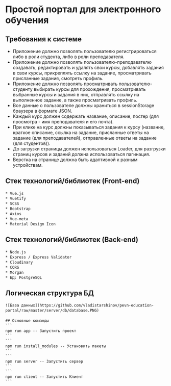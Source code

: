 # Простой портал для электронного обучения

## Требования к системе
  * Приложение должно позволять пользователю регистрироваться либо в роли студента, либо в роли преподавателя.
  * Приложение должно позволять пользователю-преподавателю создавать, редактировать и удалять свои курсы, добавлять задания в свои курсы, прикреплять ссылку на задание, просматривать присланные задания, смотреть профиль.
  * Приложение должно позволять просматривать пользователю-студенту выбирать курсы для прохождения, просматривать выбранные курсы и задания в них, отправлять ссылку на выполненное задание, а также просматривать профиль.
  * Все данные о пользователе должны храниться в sessionStorage браузера в формате JSON.
  * Каждый курс должен содержать название, описание, постер (для просмотра - имя преподавателя и его почта).
  * При клике на курс должны показываться задания к курсу (название, краткое описание, ссылка на задание, присланные ответы на задание (для преподавателей), отправленные ответы на задание (для студентов)).
  * До загрузки страницы должен использоваться Loader, для разгрузки страниц курсов и заданий должна использоваться пагинация.
  * Верстка на странице должна быть адаптивной к разным устройствам.

  ## Стек технологий/библиотек (Front-end)
    * Vue.js
    * Vuetify
    * SCSS
    * Bootstrap
    * Axios
    * Vue-meta
    * Material Design Icon

  ## Стек технологий/библиотек (Back-end)
    * Node.js
    * Express / Express Validator
    * Cloudinary
    * CORS
    * Morgan
    * БД: PostgreSQL

  ## Логическая структура БД
    ![База данных](https://github.com/vladistarshinov/pevn-education-portal/raw/master/server/db/database.PNG)

    ## Основные команды
    ```
    npm run app -- Запустить проект
    ```
    ```
    npm run install_modules -- Установить пакеты 
    ```
    ```
    npm run server -- Запустить сервер 
    ```
    ```
    npm run client -- Запустить Клиент
    ```
